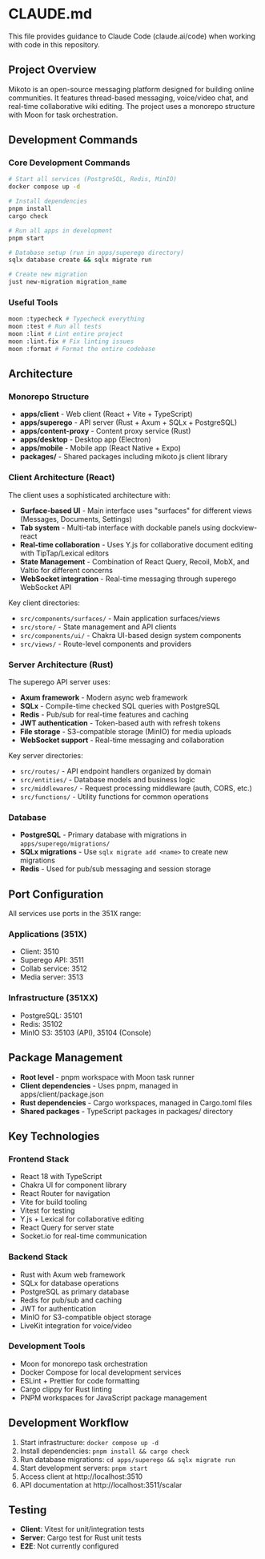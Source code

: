 # CLAUDE.md

This file provides guidance to Claude Code (claude.ai/code) when working with code in this repository.

## Project Overview

Mikoto is an open-source messaging platform designed for building online communities. It features thread-based messaging, voice/video chat, and real-time collaborative wiki editing. The project uses a monorepo structure with Moon for task orchestration.

## Development Commands

### Core Development Commands

```bash
# Start all services (PostgreSQL, Redis, MinIO)
docker compose up -d

# Install dependencies
pnpm install
cargo check

# Run all apps in development
pnpm start

# Database setup (run in apps/superego directory)
sqlx database create && sqlx migrate run

# Create new migration
just new-migration migration_name
```

### Useful Tools

```bash
moon :typecheck # Typecheck everything
moon :test # Run all tests
moon :lint # Lint entire project
moon :lint.fix # Fix linting issues
moon :format # Format the entire codebase
```

## Architecture

### Monorepo Structure

- **apps/client** - Web client (React + Vite + TypeScript)
- **apps/superego** - API server (Rust + Axum + SQLx + PostgreSQL)
- **apps/content-proxy** - Content proxy service (Rust)
- **apps/desktop** - Desktop app (Electron)
- **apps/mobile** - Mobile app (React Native + Expo)
- **packages/** - Shared packages including mikoto.js client library

### Client Architecture (React)

The client uses a sophisticated architecture with:

- **Surface-based UI** - Main interface uses "surfaces" for different views (Messages, Documents, Settings)
- **Tab system** - Multi-tab interface with dockable panels using dockview-react
- **Real-time collaboration** - Uses Y.js for collaborative document editing with TipTap/Lexical editors
- **State Management** - Combination of React Query, Recoil, MobX, and Valtio for different concerns
- **WebSocket integration** - Real-time messaging through superego WebSocket API

Key client directories:

- `src/components/surfaces/` - Main application surfaces/views
- `src/store/` - State management and API clients
- `src/components/ui/` - Chakra UI-based design system components
- `src/views/` - Route-level components and providers

### Server Architecture (Rust)

The superego API server uses:

- **Axum framework** - Modern async web framework
- **SQLx** - Compile-time checked SQL queries with PostgreSQL
- **Redis** - Pub/sub for real-time features and caching
- **JWT authentication** - Token-based auth with refresh tokens
- **File storage** - S3-compatible storage (MinIO) for media uploads
- **WebSocket support** - Real-time messaging and collaboration

Key server directories:

- `src/routes/` - API endpoint handlers organized by domain
- `src/entities/` - Database models and business logic
- `src/middlewares/` - Request processing middleware (auth, CORS, etc.)
- `src/functions/` - Utility functions for common operations

### Database

- **PostgreSQL** - Primary database with migrations in `apps/superego/migrations/`
- **SQLx migrations** - Use `sqlx migrate add <name>` to create new migrations
- **Redis** - Used for pub/sub messaging and session storage

## Port Configuration

All services use ports in the 351X range:

### Applications (351X)

- Client: 3510
- Superego API: 3511
- Collab service: 3512
- Media server: 3513

### Infrastructure (351XX)

- PostgreSQL: 35101
- Redis: 35102
- MinIO S3: 35103 (API), 35104 (Console)

## Package Management

- **Root level** - pnpm workspace with Moon task runner
- **Client dependencies** - Uses pnpm, managed in apps/client/package.json
- **Rust dependencies** - Cargo workspaces, managed in Cargo.toml files
- **Shared packages** - TypeScript packages in packages/ directory

## Key Technologies

### Frontend Stack

- React 18 with TypeScript
- Chakra UI for component library
- React Router for navigation
- Vite for build tooling
- Vitest for testing
- Y.js + Lexical for collaborative editing
- React Query for server state
- Socket.io for real-time communication

### Backend Stack

- Rust with Axum web framework
- SQLx for database operations
- PostgreSQL as primary database
- Redis for pub/sub and caching
- JWT for authentication
- MinIO for S3-compatible object storage
- LiveKit integration for voice/video

### Development Tools

- Moon for monorepo task orchestration
- Docker Compose for local development services
- ESLint + Prettier for code formatting
- Cargo clippy for Rust linting
- PNPM workspaces for JavaScript package management

## Development Workflow

1. Start infrastructure: `docker compose up -d`
2. Install dependencies: `pnpm install && cargo check`
3. Run database migrations: `cd apps/superego && sqlx migrate run`
4. Start development servers: `pnpm start`
5. Access client at http://localhost:3510
6. API documentation at http://localhost:3511/scalar

## Testing

- **Client**: Vitest for unit/integration tests
- **Server**: Cargo test for Rust unit tests
- **E2E**: Not currently configured
